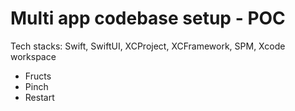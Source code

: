 # Multi app codebase setup - POC

Tech stacks: Swift, SwiftUI, XCProject, XCFramework, SPM, Xcode workspace

- Fructs
- Pinch
- Restart
